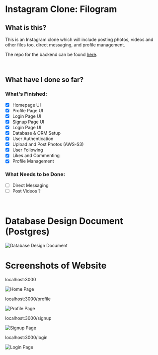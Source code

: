 # Instagram Clone: Filogram

## What is this?

This is an Instagram clone which will include posting photos, videos and other files too, direct messaging, and profile management.

The repo for the backend can be found [here](https://github.com/jahedev/filogram-server).

<br />

## What have I done so far?

### What's Finished:

- [x] Homepage UI
- [x] Profile Page UI
- [x] Login Page UI
- [x] Signup Page UI
- [x] Login Page UI
- [x] Database & ORM Setup
- [x] User Authentication
- [x] Upload and Post Photos (AWS-S3)
- [x] User Following
- [x] Likes and Commenting
- [x] Profile Management

### What Needs to be Done:
- [ ] Direct Messaging
- [ ] Post Videos ?

<br />

# Database Design Document (Postgres)

![Database Design Document](https://i.imgur.com/LW6pqVw.png)

# Screenshots of Website

localhost:3000

![Home Page](https://i.imgur.com/Ntbz953.png)

localhost:3000/profile

![Profile Page](https://i.imgur.com/bK81Rmb.png)

localhost:3000/signup

![Signup Page](https://i.imgur.com/K1BJubO.png)

localhost:3000/login

![Login Page](https://i.imgur.com/q49dRbb.png)
